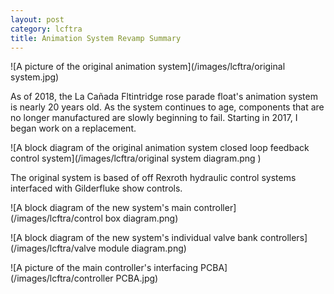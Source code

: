 ```yaml
---
layout: post
category: lcftra
title: Animation System Revamp Summary
---
```

![A picture of the original animation system](/images/lcftra/original system.jpg)

As of 2018, the La Cañada Fltintridge rose parade float's animation system is nearly 20 years old. As the system continues to age, components that are no longer manufactured are slowly beginning to fail. Starting in 2017, I began work on a replacement.<!--more-->

![A block diagram of the original animation system closed loop feedback control system](/images/lcftra/original system diagram.png )

The original system is based of off Rexroth hydraulic control systems interfaced with Gilderfluke show controls.

![A block diagram of the new system's main controller](/images/lcftra/control box diagram.png)

![A block diagram of the new system's individual valve bank controllers](/images/lcftra/valve module diagram.png)

![A picture of the main controller's interfacing PCBA](/images/lcftra/controller PCBA.jpg)
